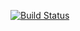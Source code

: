 [![Build Status](https://travis-ci.org/changjin86/aaa.svg?branch=master)](https://travis-ci.org/changjin86/aaa)
